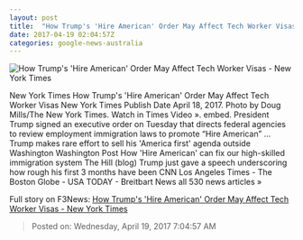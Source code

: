 ```yaml
---
layout: post
title:  "How Trump's 'Hire American' Order May Affect Tech Worker Visas - New York Times"
date: 2017-04-19 02:04:57Z
categories: google-news-australia
---
```


![How Trump's 'Hire American' Order May Affect Tech Worker Visas - New York Times](https://static01.nyt.com/images/2017/04/19/us/19visaqanda-01/19visaqanda1-facebookJumbo.jpg)

New York Times How Trump's 'Hire American' Order May Affect Tech Worker Visas New York Times Publish Date April 18, 2017. Photo by Doug Mills/The New York Times. Watch in Times Video ». embed. President Trump signed an executive order on Tuesday that directs federal agencies to review employment immigration laws to promote “Hire American” ... Trump makes rare effort to sell his 'America first' agenda outside Washington Washington Post How 'Hire American' can fix our high-skilled immigration system The Hill (blog) Trump just gave a speech underscoring how rough his first 3 months have been CNN Los Angeles Times - The Boston Globe - USA TODAY - Breitbart News all 530 news articles »


Full story on F3News: [How Trump's 'Hire American' Order May Affect Tech Worker Visas - New York Times](http://www.f3nws.com/n/tt4fRD)

> Posted on: Wednesday, April 19, 2017 7:04:57 AM
